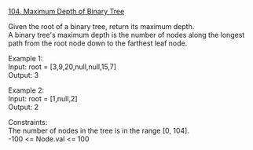 [104. Maximum Depth of Binary Tree](https://leetcode.com/problems/maximum-depth-of-binary-tree/)




Given the root of a binary tree, return its maximum depth.            
A binary tree's maximum depth is the number of nodes along the longest path from the root node down to the farthest leaf node.                

Example 1:        
Input: root = [3,9,20,null,null,15,7]               
Output: 3                

Example 2:                  
Input: root = [1,null,2]             
Output: 2                
 
Constraints:                        
The number of nodes in the tree is in the range [0, 104].             
-100 <= Node.val <= 100              
